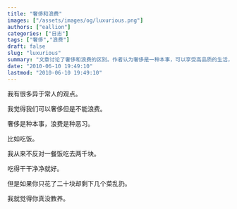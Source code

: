 ```yaml
---
title: "奢侈和浪费"
images: ["/assets/images/og/luxurious.png"]
authors: ["eallion"]
categories: ["日志"]
tags: ["奢侈","浪费"]
draft: false
slug: "luxurious"
summary: "文章讨论了奢侈和浪费的区别。作者认为奢侈是一种本事，可以享受高品质的生活，但不能浪费资源。举例来说，作者不反对花钱吃一顿价值 2000 元的饭菜，只要吃得干净利索。然而，如果只花 20 元却将剩下的食物随意扔掉，则被视为没有教养。"
date: "2010-06-10 19:49:10"
lastmod: "2010-06-10 19:49:10"
---
```


我有很多异于常人的观点。

我觉得我们可以奢侈但是不能浪费。

奢侈是种本事，浪费是种恶习。

比如吃饭。

我从来不反对一餐饭吃去两千块。

吃得干干净净就好。

但是如果你只花了二十块却剩下几个菜乱扔。

我就觉得你真没教养。
